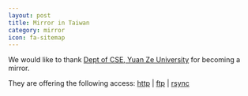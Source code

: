 ```yaml
---
layout: post
title: Mirror in Taiwan
category: mirror
icon: fa-sitemap
---
```


We would like to thank [Dept of CSE, Yuan Ze University](http://www.cse.yzu.edu.tw/) for becoming a mirror.

They are offering the following access: [http](http://ftp.yzu.edu.tw/Linux/blackarch/) | [ftp](ftp://ftp.yzu.edu.tw/Linux/blackarch/) | [rsync](rsync://ftp.yzu.edu.tw/Linux/blackarch/)